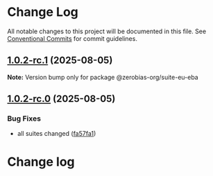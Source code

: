 # Change Log

All notable changes to this project will be documented in this file.
See [Conventional Commits](https://conventionalcommits.org) for commit guidelines.

## [1.0.2-rc.1](https://github.com/zerobias-org/suite/compare/@zerobias-org/suite-eu-eba@1.0.2-rc.0...@zerobias-org/suite-eu-eba@1.0.2-rc.1) (2025-08-05)

**Note:** Version bump only for package @zerobias-org/suite-eu-eba





## [1.0.2-rc.0](https://github.com/zerobias-org/suite/compare/@zerobias-org/suite-eu-eba@1.0.1...@zerobias-org/suite-eu-eba@1.0.2-rc.0) (2025-08-05)


### Bug Fixes

* all suites changed ([fa57fa1](https://github.com/zerobias-org/suite/commit/fa57fa1af7628003297df46b2d7740fe95bd2666))





# Change log
